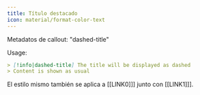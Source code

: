 ```yaml
---
title: Título destacado
icon: material/format-color-text
---
```


Metadatos de callout: "dashed-title"

Usage:
```md
> [!info|dashed-title] The title will be displayed as dashed
> Content is shown as usual
```

El estilo mismo también se aplica a [[LINK0]]] junto con [[LINK1]]].